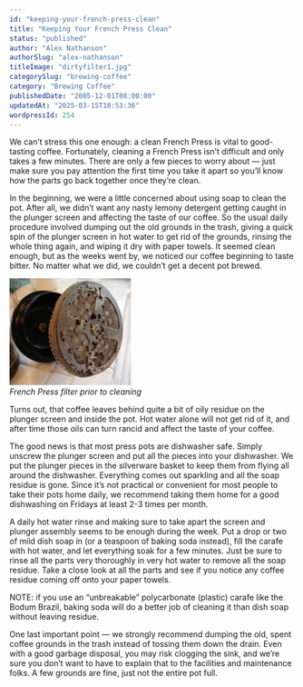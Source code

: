 ```yaml
---
id: "keeping-your-french-press-clean"
title: "Keeping Your French Press Clean"
status: "published"
author: "Alex Nathanson"
authorSlug: "alex-nathanson"
titleImage: "dirtyfilter1.jpg"
categorySlug: "brewing-coffee"
category: "Brewing Coffee"
publishedDate: "2005-12-01T08:00:00"
updatedAt: "2025-03-15T18:53:36"
wordpressId: 254
---
```


We can’t stress this one enough: a clean French Press is vital to good-tasting coffee. Fortunately, cleaning a French Press isn’t difficult and only takes a few minutes. There are only a few pieces to worry about — just make sure you pay attention the first time you take it apart so you’ll know how the parts go back together once they’re clean.

In the beginning, we were a little concerned about using soap to clean the pot. After all, we didn’t want any nasty lemony detergent getting caught in the plunger screen and affecting the taste of our coffee. So the usual daily procedure involved dumping out the old grounds in the trash, giving a quick spin of the plunger screen in hot water to get rid of the grounds, rinsing the whole thing again, and wiping it dry with paper towels. It seemed clean enough, but as the weeks went by, we noticed our coffee beginning to taste bitter. No matter what we did, we couldn’t get a decent pot brewed.

![dirty french press filter](dirtyfilter1.jpg)  
*French Press filter prior to cleaning*

Turns out, that coffee leaves behind quite a bit of oily residue on the plunger screen and inside the pot. Hot water alone will not get rid of it, and after time those oils can turn rancid and affect the taste of your coffee.

The good news is that most press pots are dishwasher safe. Simply unscrew the plunger screen and put all the pieces into your dishwasher. We put the plunger pieces in the silverware basket to keep them from flying all around the dishwasher. Everything comes out sparkling and all the soap residue is gone. Since it’s not practical or convenient for most people to take their pots home daily, we recommend taking them home for a good dishwashing on Fridays at least 2-3 times per month.

A daily hot water rinse and making sure to take apart the screen and plunger assembly seems to be enough during the week. Put a drop or two of mild dish soap in (or a teaspoon of baking soda instead), fill the carafe with hot water, and let everything soak for a few minutes. Just be sure to rinse all the parts very thoroughly in very hot water to remove all the soap residue. Take a close look at all the parts and see if you notice any coffee residue coming off onto your paper towels.

NOTE: if you use an “unbreakable” polycarbonate (plastic) carafe like the Bodum Brazil, baking soda will do a better job of cleaning it than dish soap without leaving residue.

One last important point — we strongly recommend dumping the old, spent coffee grounds in the trash instead of tossing them down the drain. Even with a good garbage disposal, you may risk clogging the sink, and we’re sure you don’t want to have to explain that to the facilities and maintenance folks. A few grounds are fine, just not the entire pot full.